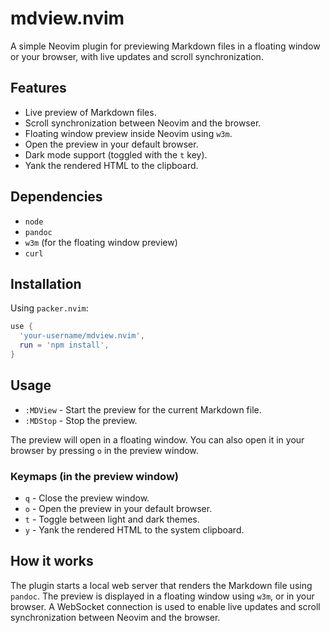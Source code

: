 # mdview.nvim

A simple Neovim plugin for previewing Markdown files in a floating window or your browser, with live updates and scroll synchronization.

## Features

- Live preview of Markdown files.
- Scroll synchronization between Neovim and the browser.
- Floating window preview inside Neovim using `w3m`.
- Open the preview in your default browser.
- Dark mode support (toggled with the `t` key).
- Yank the rendered HTML to the clipboard.

## Dependencies

- `node`
- `pandoc`
- `w3m` (for the floating window preview)
- `curl`

## Installation

Using `packer.nvim`:

```lua
use {
  'your-username/mdview.nvim',
  run = 'npm install',
}
```

## Usage

- `:MDView` - Start the preview for the current Markdown file.
- `:MDStop` - Stop the preview.

The preview will open in a floating window. You can also open it in your browser by pressing `o` in the preview window.

### Keymaps (in the preview window)

- `q` - Close the preview window.
- `o` - Open the preview in your default browser.
- `t` - Toggle between light and dark themes.
- `y` - Yank the rendered HTML to the system clipboard.

## How it works

The plugin starts a local web server that renders the Markdown file using `pandoc`. The preview is displayed in a floating window using `w3m`, or in your browser. A WebSocket connection is used to enable live updates and scroll synchronization between Neovim and the browser.
